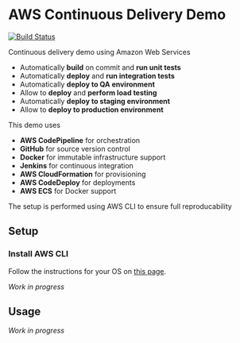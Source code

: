 # AWS Continuous Delivery Demo
[![Build Status](https://travis-ci.org/jumal/aws-continuous-delivery-demo.svg?branch=master)](https://travis-ci.org/jumal/aws-continuous-delivery-demo)

Continuous delivery demo using Amazon Web Services
 - Automatically **build** on commit and **run unit tests**
 - Automatically **deploy** and **run integration tests**
 - Automatically **deploy to QA environment**
 - Allow to **deploy** and **perform load testing**
 - Automatically **deploy to staging environment**
 - Allow to **deploy to production environment**

This demo uses
 - **AWS CodePipeline** for orchestration
 - **GitHub** for source version control 
 - **Docker** for immutable infrastructure support
 - **Jenkins** for continuous integration
 - **AWS CloudFormation** for provisioning
 - **AWS CodeDeploy** for deployments
 - **AWS ECS** for Docker support

The setup is performed using AWS CLI to ensure full reproducability

## Setup

### Install AWS CLI
Follow the instructions for your OS on [this page](http://aws.amazon.com/cli).

*Work in progress*

## Usage

*Work in progress*
